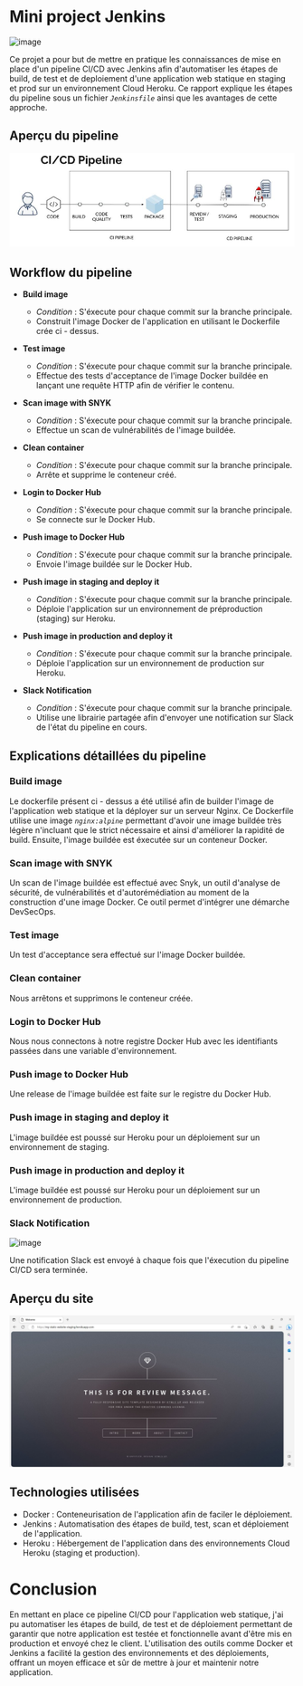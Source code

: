 #  Mini project Jenkins 

![image](https://user-images.githubusercontent.com/58290325/235807767-9b3051d5-84b3-4767-9374-3a3e6a54d797.png)

Ce projet a pour but de mettre en pratique les connaissances de mise en place d'un pipeline CI/CD avec Jenkins afin d'automatiser les étapes de build, de test et de deploiement d'une application web statique en staging et prod sur un environnement Cloud Heroku. Ce rapport explique les étapes du pipeline sous un fichier _`Jenkinsfile`_ ainsi que les avantages de cette approche.

## Aperçu du pipeline 

![pipeline ci/cd](images/pipeline-ci-cd.jpeg "pipeline ci/cd")

## Workflow du pipeline

- **Build image**
    - _Condition_ : S'éxecute pour chaque commit sur la branche principale.
    - Construit l'image Docker de l'application en utilisant le Dockerfile crée ci - dessus.

- **Test image**
    - _Condition_ : S'éxecute pour chaque commit sur la branche principale.
    - Effectue des tests d'acceptance de l'image Docker buildée en lançant une requête HTTP afin de vérifier le contenu.

- **Scan image with SNYK**
    - _Condition_ : S'éxecute pour chaque commit sur la branche principale.
    - Effectue un scan de vulnérabilités de l'image buildée.

- **Clean container**
    - _Condition_ : S'éxecute pour chaque commit sur la branche principale.
    - Arrête et supprime le conteneur créé.

- **Login to Docker Hub**
    - _Condition_ : S'éxecute pour chaque commit sur la branche principale.
    - Se connecte sur le Docker Hub.

- **Push image to Docker Hub**
    - _Condition_ : S'éxecute pour chaque commit sur la branche principale.
    - Envoie l'image buildée sur le Docker Hub.

- **Push image in staging and deploy it**
    - _Condition_ : S'éxecute pour chaque commit sur la branche principale.
    - Déploie l'application sur un environnement de préproduction (staging) sur Heroku.

- **Push image in production and deploy it**
    - _Condition_ : S'éxecute pour chaque commit sur la branche principale.
    - Déploie l'application sur un environnement de production sur Heroku.

- **Slack Notification**
    - _Condition_ : S'éxecute pour chaque commit sur la branche principale.
    - Utilise une librairie partagée afin d'envoyer une notification sur Slack de l'état du pipeline en cours.
    
## Explications détaillées du pipeline
 
### Build image
Le dockerfile présent ci - dessus a été utilisé afin de builder l'image de l'application web statique et la déployer sur un serveur Nginx. Ce Dockerfile utilise une image _`nginx:alpine`_ permettant d'avoir une image buildée très légère n'incluant que le strict nécessaire et ainsi d'améliorer la rapidité de build. Ensuite, l'image buildée est éxecutée sur un conteneur Docker. 

### Scan image with SNYK
Un scan de l'image buildée est effectué avec Snyk, un outil d'analyse de sécurité, de vulnérabilités et d'autorémédiation au moment de la construction d'une image Docker. Ce outil permet d'intégrer une démarche DevSecOps.
 
### Test image
Un test d'acceptance sera effectué sur l'image Docker buildée.
 
### Clean container
Nous arrêtons et supprimons le conteneur créée.

### Login to Docker Hub
Nous nous connectons à notre registre Docker Hub avec les identifiants passées dans une variable d'environnement.

### Push image to Docker Hub
Une release de l'image buildée est faite sur le registre du Docker Hub.

### Push image in staging and deploy it
L'image buildée est poussé sur Heroku pour un déploiement sur un environnement de staging.  

### Push image in production and deploy it
L'image buildée est poussé sur Heroku pour un déploiement sur un environnement de production. 

### Slack Notification
![image](https://user-images.githubusercontent.com/58290325/235811830-7419c060-266e-4fa8-86ec-c93a8c2eb4a7.png)

Une notification Slack est envoyé à chaque fois que l'éxecution du pipeline CI/CD sera terminée.

 
## Aperçu du site 
 
![apercu_static_website](images/static-website.png "apercu_static_website")
 
## Technologies utilisées
 
- Docker : Conteneurisation de l'application afin de faciler le déploiement.
- Jenkins : Automatisation des étapes de build, test, scan et déploiement de l'application.
- Heroku : Hébergement de l'application dans des environnements Cloud Heroku (staging et production).
 
# Conclusion
En mettant en place ce pipeline CI/CD pour l'application web statique, j'ai pu automatiser les étapes de build, de test et de déploiement permettant de garantir que notre application est testée et fonctionnelle avant d'être mis en production et envoyé chez le client. L'utilisation des outils comme Docker et Jenkins a facilité la gestion des environnements et des déploiements, offrant un moyen efficace et sûr de mettre à jour et maintenir notre application.

